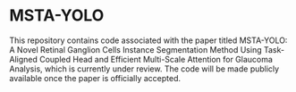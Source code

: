 # MSTA-YOLO
This repository contains code associated with the paper titled MSTA-YOLO: A Novel Retinal Ganglion Cells Instance Segmentation Method Using Task-Aligned Coupled Head and Efficient Multi-Scale Attention for Glaucoma Analysis, which is currently under review. The code will be made publicly available once the paper is officially accepted.
